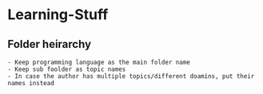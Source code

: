 # Learning-Stuff

## Folder heirarchy

    - Keep programming language as the main folder name
    - Keep sub foolder as topic names
    - In case the author has multiple topics/different doamins, put their names instead
